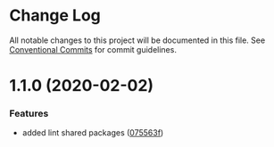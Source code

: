 # Change Log

All notable changes to this project will be documented in this file.
See [Conventional Commits](https://conventionalcommits.org) for commit guidelines.

# 1.1.0 (2020-02-02)


### Features

* added lint shared packages ([075563f](https://github.com/Lilmortal/eldo/commit/075563ff635d0f448cf7453a70730b1f9da86262))
